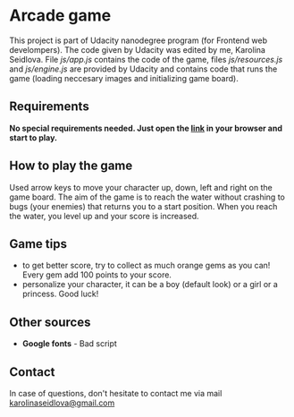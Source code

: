 # Arcade game
This project is part of Udacity nanodegree program (for Frontend web develompers). The code given by Udacity was edited by me, Karolina Seidlova. File _js/app.js_ contains the code of the game, files _js/resources.js_ and _js/engine.js_ are provided by Udacity and contains code that runs the game (loading neccesary images and initializing game board).

## Requirements
**No special requirements needed. Just open the [link](https://bckarolinaseidlova.github.io/arcade-game/) in your browser and start to play.** 


## How to play the game
Used arrow keys to move your character up, down, left and right on the game board. The aim of the game is to reach the water without crashing to bugs (your enemies) that returns you to a start position. When you reach the water, you level up and your score is increased.

## Game tips
-  to get better score, try to collect as much orange gems as you can! Every gem add 100 points to your score.
- personalize your character, it can be a boy (default look) or a girl or a princess.
Good luck!

## Other sources
- **Google fonts** - Bad script

## Contact
In case of questions, don't hesitate to contact me via mail karolinaseidlova@gmail.com
